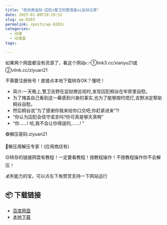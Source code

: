 ```yaml
---
title: "肌肉男监狱-囚犯x警卫的堕落星ai监狱记录"
date: 2025-01-08T19:19:53
slug: wp-8203
permalink: /posts/wp-8203/
categories:
  - 动漫
  - 动漫盖
tags:

---
```


如果两个网盘都没有资源了，看这个网站👉①link3.cc/xianyu21或②vlink.cc/ziyuan21

不需要注册账号！直接点本地下载转存OK？懂吧！

*   简介:一天晚上,警卫吉野在监狱裡巡视时,发现囚犯桐谷在牢房里自慰。
*   为了掩盖自己看到这一幕感到兴奋的事实,也为了能够按时熄灯,吉野决定帮助桐谷自慰。
*   然后桐谷说“为了感谢你我来给你口交吧,你赶紧进来”?!
*   “你认为囚犯会信守诺言吗?你可真是够天真啊”
*   “你……! 哈,我不会让你得逞的,……! ”

🟢解压密码:ziyuan21

🔵解压用解压专家！(应用商店有)

🟡转存的链接网盘有教程！一定要看教程！按教程操作！不按教程操作你不会解压！

💰🈶能力的宝，可以点左下角赞赏支持一下网站运行

## 📦 下载链接
- [百度网盘](https://blziyuan21.com/pay-download/8203?key=9dbc0d3ae0&down_id=0)
- [本地下载](https://blziyuan21.com/pay-download/8203?key=9dbc0d3ae0&down_id=1)

